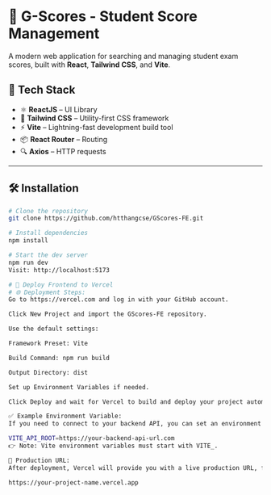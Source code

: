 # 🚀 G-Scores - Student Score Management

A modern web application for searching and managing student exam scores, built with **React**, **Tailwind CSS**, and **Vite**.

## 🔧 Tech Stack

- ⚛️ **ReactJS** – UI Library
- 💨 **Tailwind CSS** – Utility-first CSS framework
- ⚡ **Vite** – Lightning-fast development build tool
- 📦 **React Router** – Routing
- 🔍 **Axios** – HTTP requests

---
## 🛠️ Installation

```bash
# Clone the repository
git clone https://github.com/htthangcse/GScores-FE.git

# Install dependencies
npm install

# Start the dev server
npm run dev
Visit: http://localhost:5173

# 🚀 Deploy Frontend to Vercel
# 🌐 Deployment Steps:
Go to https://vercel.com and log in with your GitHub account.

Click New Project and import the GScores-FE repository.

Use the default settings:

Framework Preset: Vite

Build Command: npm run build

Output Directory: dist

Set up Environment Variables if needed.

Click Deploy and wait for Vercel to build and deploy your project automatically.

✅ Example Environment Variable:
If you need to connect to your backend API, you can set an environment variable like this:

VITE_API_ROOT=https://your-backend-api-url.com
👉 Note: Vite environment variables must start with VITE_.

🎯 Production URL:
After deployment, Vercel will provide you with a live production URL, for example:

https://your-project-name.vercel.app
